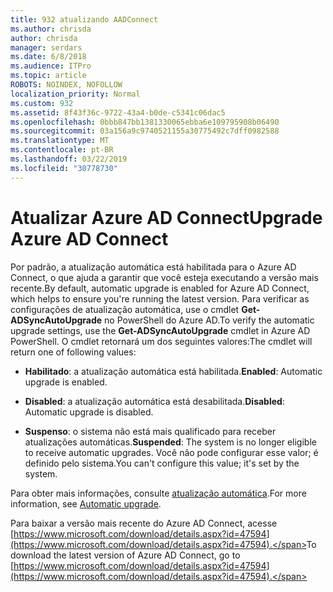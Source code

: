 ```yaml
---
title: 932 atualizando AADConnect
ms.author: chrisda
author: chrisda
manager: serdars
ms.date: 6/8/2018
ms.audience: ITPro
ms.topic: article
ROBOTS: NOINDEX, NOFOLLOW
localization_priority: Normal
ms.custom: 932
ms.assetid: 8f43f36c-9722-43a4-b0de-c5341c06dac5
ms.openlocfilehash: 0bbb847bb1381330065ebba6e109795908b06490
ms.sourcegitcommit: 03a156a9c9740521155a30775492c7dff0982588
ms.translationtype: MT
ms.contentlocale: pt-BR
ms.lasthandoff: 03/22/2019
ms.locfileid: "30778730"
---
```

# <a name="upgrade-azure-ad-connect"></a><span data-ttu-id="d302c-102">Atualizar Azure AD Connect</span><span class="sxs-lookup"><span data-stu-id="d302c-102">Upgrade Azure AD Connect</span></span>

<span data-ttu-id="d302c-103">Por padrão, a atualização automática está habilitada para o Azure AD Connect, o que ajuda a garantir que você esteja executando a versão mais recente.</span><span class="sxs-lookup"><span data-stu-id="d302c-103">By default, automatic upgrade is enabled for Azure AD Connect, which helps to ensure you're running the latest version.</span></span> <span data-ttu-id="d302c-104">Para verificar as configurações de atualização automática, use o cmdlet **Get-ADSyncAutoUpgrade** no PowerShell do Azure AD.</span><span class="sxs-lookup"><span data-stu-id="d302c-104">To verify the automatic upgrade settings, use the **Get-ADSyncAutoUpgrade** cmdlet in Azure AD PowerShell.</span></span> <span data-ttu-id="d302c-105">O cmdlet retornará um dos seguintes valores:</span><span class="sxs-lookup"><span data-stu-id="d302c-105">The cmdlet will return one of following values:</span></span> 
  
- <span data-ttu-id="d302c-106">**Habilitado**: a atualização automática está habilitada.</span><span class="sxs-lookup"><span data-stu-id="d302c-106">**Enabled**: Automatic upgrade is enabled.</span></span> 
    
- <span data-ttu-id="d302c-107">**Disabled**: a atualização automática está desabilitada.</span><span class="sxs-lookup"><span data-stu-id="d302c-107">**Disabled**: Automatic upgrade is disabled.</span></span> 
    
- <span data-ttu-id="d302c-108">**Suspenso**: o sistema não está mais qualificado para receber atualizações automáticas.</span><span class="sxs-lookup"><span data-stu-id="d302c-108">**Suspended**: The system is no longer eligible to receive automatic upgrades.</span></span> <span data-ttu-id="d302c-109">Você não pode configurar esse valor; é definido pelo sistema.</span><span class="sxs-lookup"><span data-stu-id="d302c-109">You can't configure this value; it's set by the system.</span></span> 
    
<span data-ttu-id="d302c-110">Para obter mais informações, consulte [atualização automática](https://docs.microsoft.com/azure/active-directory/connect/active-directory-aadconnect-feature-automatic-upgrade).</span><span class="sxs-lookup"><span data-stu-id="d302c-110">For more information, see [Automatic upgrade](https://docs.microsoft.com/azure/active-directory/connect/active-directory-aadconnect-feature-automatic-upgrade).</span></span>
  
<span data-ttu-id="d302c-111">Para baixar a versão mais recente do Azure AD Connect, acesse [https://www.microsoft.com/download/details.aspx?id=47594](https://www.microsoft.com/download/details.aspx?id=47594).</span><span class="sxs-lookup"><span data-stu-id="d302c-111">To download the latest version of Azure AD Connect, go to [https://www.microsoft.com/download/details.aspx?id=47594](https://www.microsoft.com/download/details.aspx?id=47594).</span></span>
  

